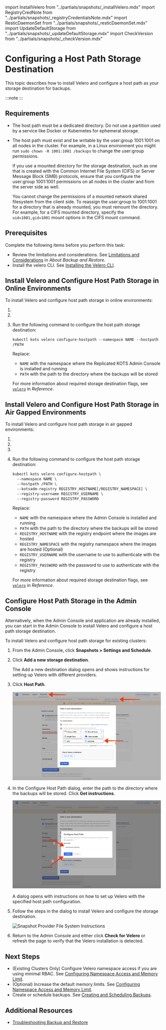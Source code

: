 import InstallVelero from "../partials/snapshots/_installVelero.mdx"
import RegistryCredNote from "../partials/snapshots/_registryCredentialsNote.mdx"
import ResticDaemonSet from "../partials/snapshots/_resticDaemonSet.mdx"
import UpdateDefaultStorage from "../partials/snapshots/_updateDefaultStorage.mdx"
import CheckVersion from "../partials/snapshots/_checkVersion.mdx"

# Configuring a Host Path Storage Destination

This topic describes how to install Velero and configure a host path as your storage destination for backups.  

:::note
<UpdateDefaultStorage/>
:::

## Requirements

* The host path must be a dedicated directory. Do not use a partition used by a service like Docker or Kubernetes for ephemeral storage.
* The host path must exist and be writable by the user:group 1001:1001 on all nodes in the cluster. For example, in a Linux environment you might run `sudo chown -R 1001:1001 /backups` to change the user:group permissions.

   If you use a mounted directory for the storage destination, such as one that is created with the Common Internet File System (CIFS) or Server Message Block (SMB) protocols, ensure that you configure the user:group 1001:1001 permissions on all nodes in the cluster and from the server side as well.

   You cannot change the permissions of a mounted network shared filesystem from the client side. To reassign the user:group to 1001:1001 for a directory that is already mounted, you must remount the directory. For example, for a CIFS mounted directory, specify the `uid=1001,gid=1001` mount options in the CIFS mount command.

## Prerequisites

Complete the following items before you perform this task:

* Review the limitations and considerations. See [Limitations and Considerations](snapshots-understanding#limitations-and-considerations) in _About Backup and Restore_.
* Install the velero CLI. See [Installing the Velero CLI](snapshots-velero-cli-installing).

## Install Velero and Configure Host Path Storage in Online Environments

To install Velero and configure host path storage in online environments:

1. <InstallVelero/>

1. <ResticDaemonSet/>

1. Run the following command to configure the host path storage destination:

    ```
    kubectl kots velero configure-hostpath --namespace NAME --hostpath /PATH
    ```

    Replace:
      - `NAME` with the namespace where the Replicated KOTS Admin Console is installed and running
      - `PATH` with the path to the directory where the backups will be stored

    For more information about required storage destination flags, see [`velero`](/reference/kots-cli-velero-index) in _Reference_.

## Install Velero and Configure Host Path Storage in Air Gapped Environments

To install Velero and configure host path storage in air gapped environments:

1. <CheckVersion/>

1. <InstallVelero/>

     <RegistryCredNote/>

1. <ResticDaemonSet/>

1. Run the following command to configure the host path storage destination:

   ```
   kubectl kots velero configure-hostpath \
     --namespace NAME \
     --hostpath /PATH \
     --kotsadm-registry REGISTRY_HOSTNAME[/REGISTRY_NAMESPACE] \
     --registry-username REGISTRY_USERNAME \
     --registry-password REGISTRY_PASSWORD
   ```

   Replace:
     - `NAME` with the namespace where the Admin Console is installed and running
     - `PATH` with the path to the directory where the backups will be stored
     - `REGISTRY_HOSTNAME` with the registry endpoint where the images are hosted
     - `REGISTRY_NAMESPACE` with the registry namespace where the images are hosted (Optional)
     - `REGISTRY_USERNAME` with the username to use to authenticate with the registry
     - `REGISTRY_PASSWORD` with the password to use to authenticate with the registry

   For more information about required storage destination flags, see [`velero`](/reference/kots-cli-velero-index) in _Reference_.

## Configure Host Path Storage in the Admin Console

Alternatively, when the Admin Console and application are already installed, you can start in the Admin Console to install Velero and configure a host path storage destination.

To install Velero and configure host path storage for existing clusters:

1. From the Admin Console, click **Snapshots > Settings and Schedule**.

1. Click **Add a new storage destination**.

   The Add a new destination dialog opens and shows instructions for setting up Velero with different providers.

1. Click **Host Path**.

   ![Snapshot Provider Host Path](/images/snapshot-provider-hostpath.png)

1. In the Configure Host Path dialog, enter the path to the directory where the backups will be stored. Click **Get instructions**.

   ![Snapshot Provider Host Path Fields](/images/snapshot-provider-hostpath-field.png)

   A dialog opens with instructions on how to set up Velero with the specified host path configuration.

1. Follow the steps in the dialog to install Velero and configure the storage destination.

   ![Snapshot Provider File System Instructions](/images/snapshot-provider-hostpath-instructions.png)

1. Return to the Admin Console and either click **Check for Velero** or refresh the page to verify that the Velero installation is detected.


## Next Steps

* (Existing Clusters Only) Configure Velero namespace access if you are using minimal RBAC. See [Configuring Namespace Access and Memory Limit](snapshots-velero-installing-config).
* (Optional) Increase the default memory limits. See [Configuring Namespace Access and Memory Limit](snapshots-velero-installing-config).
* Create or schedule backups. See [Creating and Scheduling Backups](snapshots-creating).

## Additional Resources

* [Troubleshooting Backup and Restore](snapshots-troubleshooting-backup-restore)
